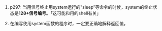 1. p297: 当用信号终止用system运行的"sleep”等命令的时候，system的终止状态是**128+信号编号**。「这可能和用的shell有关」

2. 在编写使用system函数的程序时，一定要正确地解释返回值。

